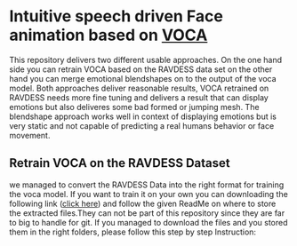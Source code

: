 # Intuitive speech driven Face animation based on [VOCA](https://github.com/TimoBolkart/voca)

This repository delivers two different usable approaches. On the one hand side you can retrain VOCA based on the RAVDESS data set on the other hand you can merge emotional blendshapes on to the output of the voca model. Both approaches deliver reasonable results, VOCA retrained on RAVDESS needs more fine tuning and delivers a result that can display emotions but also deliveres some bad formed or jumping mesh. The blendshape approach works well in context of displaying emotions but is very static and not capable of predicting a real humans behavior or face movement.

## Retrain VOCA on the RAVDESS Dataset
we managed to convert the RAVDESS Data into the right format for training the voca model. If you want to train it on your own you can downloading the following link ([click here]()) and follow the given ReadMe on where to store the extracted files.They can not be part of this repository since they are far to big to handle for git.
If you managed to download the files and you stored them in the right folders, please follow this step by step Instruction:

